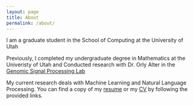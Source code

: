 ```yaml
---
layout: page
title: About
permalink: /about/
---
```


I am a graduate student in the School of Computing at the University of Utah

Previously, I completed my undergraduate degree in Mathematics at the Univeristy of Utah  and Conducted research with Dr. Orly Alter in the <a target = "_blank" href = "http://www.alterlab.org">Genomic Signal Processing Lab</a>

My current research deals with Machine Learning and Natural Language Processing.  You can 
find a copy of my <a target = "_blank" href = "/assets/Resume_Fall2015.pdf">resume</a> or my <a target = "_blank" href = "/assets/Bertagnolli_CV.pdf">CV</a>
by following the provided links.





